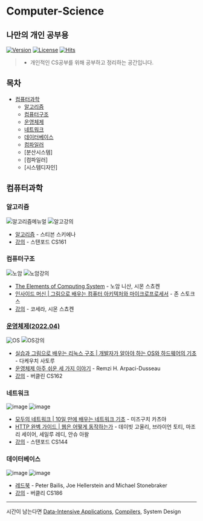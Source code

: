 # Computer-Science
## 나만의 개인 공부용
[![Version](https://img.shields.io/badge/version-2022.3.1-red.svg)](./CHANGELOG)  [![License](https://img.shields.io/github/license/mashape/apistatus.svg)](./LICENSE)  [![Hits](https://hits.seeyoufarm.com/api/count/incr/badge.svg?url=https://github.com/JayFreemandev/TIL)](https://hits.seeyoufarm.com/)  
> * 개인적인 CS공부를 위해 공부하고 정리하는 공간입니다.

## 목차
 
- [컴퓨터과학](#컴퓨터과학)
  - [알고리즘](#알고리즘)
  - [컴퓨터구조](#컴퓨터구조)
  - [운영체제](#운영체제)
  - [네트워크](#네트워크)
  - [데이터베이스](#데이터베이스)
  - [컴파일러](#컴파일러) 
  - [분산시스템]
  - [컴파일러]
  - [시스템디자인]

## 컴퓨터과학

### 알고리즘
![알고리즘메뉴얼](https://user-images.githubusercontent.com/72185011/164879082-4d4a0608-e62b-4d00-a21d-23e621ec90cf.jpg)
![알고강의](https://user-images.githubusercontent.com/72185011/164879089-c7c3eaf3-c83e-4252-9783-a38c1eefd6ab.PNG)
- [알고리즘](https://www.amazon.com/gp/product/3030542556/ref=as_li_tl?ie=UTF8&camp=1789&creative=9325&creativeASIN=3030542556&linkCode=as2&tag=algorist-20&linkId=b1ff842c5eae7652f4cd7eee168d1809) - 스티븐 스키에나  
- [강의](https://www3.cs.stonybrook.edu/~skiena/373/videos/) - 스탠포드 CS161

### 컴퓨터구조
![노암](https://user-images.githubusercontent.com/72185011/164879133-2a9defbe-9c9c-4846-8340-560d526b84cd.jpg)
![노암강의](https://user-images.githubusercontent.com/72185011/164879135-c942d1a6-6d62-45cb-9557-39f59e22a8fe.PNG)
- [The Elements of Computing System](https://www.nand2tetris.org/book) - 노암 니산, 시몬 스쵸켄
- [인사이드 머신 | 그림으로 배우는 컴퓨터 아키텍처와 마이크로프로세서](https://book.naver.com/bookdb/book_detail.nhn?bid=2884659) - 존 스토크스
- [강의](https://www.coursera.org/learn/build-a-computer) - 코세라, 시몬 스쵸켄

### [운영체제(2022.04)](https://github.com/JayFreemandev/Computer-Science/tree/main/Operating%20Systems)
![OS](https://user-images.githubusercontent.com/72185011/164879276-0ddadd64-c45a-4706-b79d-caee82c94b61.jpg)
![OS강의](https://user-images.githubusercontent.com/72185011/164879136-c04bf22a-f2b9-45ae-a2ff-a4e1f9ee4f4a.PNG)
- [실습과 그림으로 배우는 리눅스 구조 | 개발자가 알아야 하는 OS와 하드웨어의 기초](https://book.naver.com/bookdb/book_detail.nhn?bid=14524977) - 다케우치 사토루
- [운영체제 아주 쉬운 세 가지 이야기](https://book.naver.com/bookdb/book_detail.nhn?bid=11823378) - Remzi H. Arpaci-Dusseau
- [강의](https://www.youtube.com/watch?v=hry_qqXLej8&list=PLRdybCcWDFzCag9A0h1m9QYaujD0xefgM) - 버클린 CS162

### 네트워크
![image](https://user-images.githubusercontent.com/72185011/164879217-68b66873-4c4f-4f9c-ae9c-57747daff889.png)
![image](https://user-images.githubusercontent.com/72185011/164879182-f8767665-0fe2-49a2-a8f4-8407f071c527.png)
- [모두의 네트워크 | 10일 만에 배우는 네트워크 기초](https://book.naver.com/bookdb/book_detail.nhn?bid=13735927) - 미즈구치 카츠야
- [HTTP 완벽 가이드 | 웹은 어떻게 동작하는가](https://book.naver.com/bookdb/book_detail.nhn?bid=8509980) - 데이빗 고울리, 브라이언 토티, 마조리 세이어, 세일루 레디, 안슈 아왈
- [강의](https://www.youtube.com/playlist?list=PLoCMsyE1cvdWKsLVyf6cPwCLDIZnOj0NS) - 스탠포드 CS144

### 데이터베이스
![image](https://user-images.githubusercontent.com/72185011/164879300-bfff0187-0fe4-4340-afbb-0527c8dd77d4.png)
![image](https://user-images.githubusercontent.com/72185011/164879334-25ca9e20-9b15-4979-9374-7d16fa0561ae.png)
- [레드북](https://dsf.berkeley.edu/papers/fntdb07-architecture.pdf) - Peter Bailis, Joe Hellerstein and Michael Stonebraker
- [강의](https://www.youtube.com/user/CS186Berkeley/videos) - 버클리 CS186

------  
시간이 남는다면 [Data-Intensive Applications](https://www.oreilly.com/library/view/designing-data-intensive-applications/9781491903063/), [Compilers](https://www.amazon.com/Compilers-Principles-Techniques-Tools-2nd/dp/0321486811?pldnSite=1), System Design
